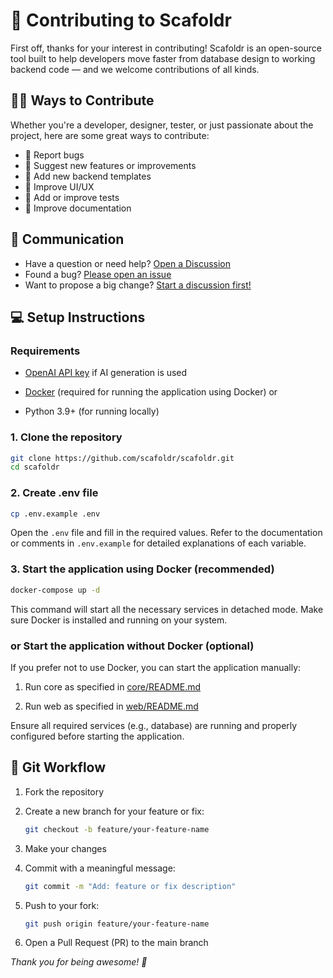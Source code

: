 # 🤝 Contributing to Scafoldr

First off, thanks for your interest in contributing! Scafoldr is an open-source tool built to help developers move faster from database design to working backend code — and we welcome contributions of all kinds.


## 🧑‍💻 Ways to Contribute

Whether you're a developer, designer, tester, or just passionate about the project, here are some great ways to contribute:

- 🐛 Report bugs
- 🌟 Suggest new features or improvements
- 🧩 Add new backend templates
- 💅 Improve UI/UX
- 🧪 Add or improve tests
- 📝 Improve documentation

## 💬 Communication
- Have a question or need help? [Open a Discussion](https://github.com/scafoldr/scafoldr/discussions)
- Found a bug? [Please open an issue](https://github.com/scafoldr/scafoldr/issues)
- Want to propose a big change? [Start a discussion first!](https://github.com/scafoldr/scafoldr/discussions)

## 💻 Setup Instructions

### Requirements

- [OpenAI API key](https://platform.openai.com/account/api-keys) if AI generation is used

- [Docker](https://www.docker.com/) (required for running the application using Docker)
or 
- Python 3.9+ (for running locally)

### 1. Clone the repository

```bash
git clone https://github.com/scafoldr/scafoldr.git
cd scafoldr
```

### 2. Create .env file

```bash
cp .env.example .env
```

Open the `.env` file and fill in the required values. Refer to the documentation or comments in `.env.example` for detailed explanations of each variable.

### 3. Start the application using Docker (recommended)

```bash
docker-compose up -d
```

This command will start all the necessary services in detached mode. Make sure Docker is installed and running on your system.

### or Start the application without Docker (optional)

If you prefer not to use Docker, you can start the application manually:

1. Run core as specified in [core/README.md](./core/README.md)

2. Run web as specified in [web/README.md](./web/README.md)

Ensure all required services (e.g., database) are running and properly configured before starting the application.

## 🔀 Git Workflow

1. Fork the repository
2. Create a new branch for your feature or fix:
    ```bash
    git checkout -b feature/your-feature-name
    ```
3. Make your changes
4. Commit with a meaningful message:

    ```bash
    git commit -m "Add: feature or fix description"
    ```
5. Push to your fork:
    ```bash
    git push origin feature/your-feature-name
    ```
6. Open a Pull Request (PR) to the main branch


_*Thank you for being awesome! 🙌*_
